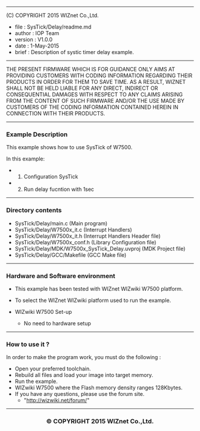 

******************************************************************************
(C) COPYRIGHT 2015 WIZnet Co.,Ltd.

  * file    : SysTick/Delay/readme.md
  * author  : IOP Team
  * version : V1.0.0
  * date    : 1-May-2015
  * brief   : Description of systic timer delay example.
******************************************************************************
THE PRESENT FIRMWARE WHICH IS FOR GUIDANCE ONLY AIMS AT PROVIDING CUSTOMERS WITH CODING INFORMATION REGARDING THEIR PRODUCTS IN ORDER FOR THEM TO SAVE TIME. AS A RESULT, WIZNET SHALL NOT BE HELD LIABLE FOR ANY DIRECT, INDIRECT OR CONSEQUENTIAL DAMAGES WITH RESPECT TO ANY CLAIMS ARISING FROM THE CONTENT OF SUCH FIRMWARE AND/OR THE USE MADE BY CUSTOMERS OF THE CODING INFORMATION CONTAINED HEREIN IN CONNECTION WITH THEIR PRODUCTS.
******************************************************************************

### Example Description

This example shows how to use SysTick of W7500.

In this example:

  - 1) Configuration SysTick
  - 2) Run delay fucntion with 1sec
______________________________________________________________________________

### Directory contents

  - SysTick/Delay/main.c                                (Main program)
  - SysTick/Delay/W7500x_it.c                           (Interrupt Handlers)
  - SysTick/Delay/W7500x_it.h                           (Interrupt Handlers Header file)
  - SysTick/Delay/W7500x_conf.h                         (Library Configuration file)
  - SysTick/Delay/MDK/W7500x_SysTick_Delay.uvproj     (MDK Project file)
  - SysTick/Delay/GCC/Makefile                          (GCC Make file)
______________________________________________________________________________

### Hardware and Software environment 

  - This example has been tested with WIZnet WIZwiki W7500 platform.
  - To select the WIZnet WIZwiki platform used to run the example.

  - WIZwiki W7500 Set-up
    - No need to hardware setup
______________________________________________________________________________

### How to use it ? 

In order to make the program work, you must do the following :

 - Open your preferred toolchain.
 - Rebuild all files and load your image into target memory.
 - Run the example.
 - WIZwiki W7500 where the Flash memory density ranges 128Kbytes.
 - If you have any questions, please use the forum site.
   - "http://wizwiki.net/forum/"
______________________________________________________________________________


<h3><center>&copy; COPYRIGHT 2015 WIZnet Co.,Ltd.</center></h3>
